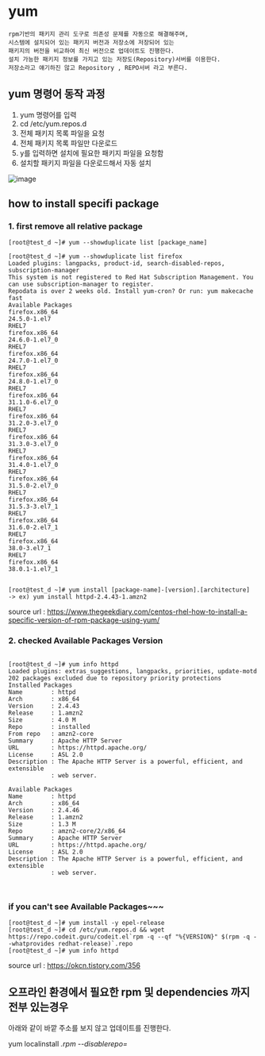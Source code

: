 # yum

```
rpm기반의 패키지 관리 도구로 의존성 문제를 자동으로 해결해주며,
시스템에 설치되어 있는 패키지 버전과 저장소에 저장되어 있는
패키지의 버전을 비교하여 최신 버전으로 업데이트도 진행한다.
설치 가능한 패키지 정보를 가지고 있는 저장도(Repository)서버를 이용한다.
저장소라고 얘기하진 않고 Repository , REPO서버 라고 부른다.
```

## yum 명령어 동작 과정

1. yum 명령어를 입력
2. cd /etc/yum.repos.d
3. 전체 패키지 목록 파일을 요청
4. 전체 패키지 목록 파일만 다운로드
5. y를 입력하면 설치에 필요한 패키지 파일을 요청함
6. 설치할 패키지 파일을 다운로드해서 자동 설치

![image](https://user-images.githubusercontent.com/38831314/161945461-6e53bd30-6337-48a7-927a-c0052c312e04.png)


## how to install specifi package

### 1. first remove all relative package

```
[root@test_d ~]# yum --showduplicate list [package_name]

[root@test_d ~]# yum --showduplicate list firefox
Loaded plugins: langpacks, product-id, search-disabled-repos, subscription-manager
This system is not registered to Red Hat Subscription Management. You can use subscription-manager to register.
Repodata is over 2 weeks old. Install yum-cron? Or run: yum makecache fast
Available Packages
firefox.x86_64                                                              24.5.0-1.el7                                                                RHEL7
firefox.x86_64                                                              24.6.0-1.el7_0                                                              RHEL7
firefox.x86_64                                                              24.7.0-1.el7_0                                                              RHEL7
firefox.x86_64                                                              24.8.0-1.el7_0                                                              RHEL7
firefox.x86_64                                                              31.1.0-6.el7_0                                                              RHEL7
firefox.x86_64                                                              31.2.0-3.el7_0                                                              RHEL7
firefox.x86_64                                                              31.3.0-3.el7_0                                                              RHEL7
firefox.x86_64                                                              31.4.0-1.el7_0                                                              RHEL7
firefox.x86_64                                                              31.5.0-2.el7_0                                                              RHEL7
firefox.x86_64                                                              31.5.3-3.el7_1                                                              RHEL7
firefox.x86_64                                                              31.6.0-2.el7_1                                                              RHEL7
firefox.x86_64                                                              38.0-3.el7_1                                                                RHEL7
firefox.x86_64                                                              38.0.1-1.el7_1     


[root@test_d ~]# yum install [package-name]-[version].[architecture]   -> ex) yum install httpd-2.4.43-1.amzn2

```

source url : https://www.thegeekdiary.com/centos-rhel-how-to-install-a-specific-version-of-rpm-package-using-yum/


### 2. checked Available Packages Version

```

[root@test_d ~]# yum info httpd
Loaded plugins: extras_suggestions, langpacks, priorities, update-motd
202 packages excluded due to repository priority protections
Installed Packages
Name        : httpd
Arch        : x86_64
Version     : 2.4.43
Release     : 1.amzn2
Size        : 4.0 M
Repo        : installed
From repo   : amzn2-core
Summary     : Apache HTTP Server
URL         : https://httpd.apache.org/
License     : ASL 2.0
Description : The Apache HTTP Server is a powerful, efficient, and extensible
            : web server.

Available Packages
Name        : httpd
Arch        : x86_64
Version     : 2.4.46
Release     : 1.amzn2
Size        : 1.3 M
Repo        : amzn2-core/2/x86_64
Summary     : Apache HTTP Server
URL         : https://httpd.apache.org/
License     : ASL 2.0
Description : The Apache HTTP Server is a powerful, efficient, and extensible
            : web server.



```

### if you can't see Available Packages~~~

```
[root@test_d ~]# yum install -y epel-release
[root@test_d ~]# cd /etc/yum.repos.d && wget https://repo.codeit.guru/codeit.el`rpm -q --qf "%{VERSION}" $(rpm -q --whatprovides redhat-release)`.repo
[root@test_d ~]# yum info httpd
```

source url : https://okcn.tistory.com/356

## 오프라인 환경에서 필요한 rpm 및 dependencies 까지 전부 있는경우

아래와 같이 바깥 주소를 보지 않고 업데이트를 진행한다.

yum localinstall *.rpm --disablerepo=*
